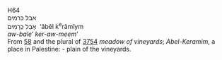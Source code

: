 H64  
אבל כּרמים  
אָבֵל כְּרָמִים ‎ ‘âbêl k<sup>e</sup>râmı̂ym  
*aw-bale‘* *ker-aw-meem‘*  
From [58](h0058) and the plural of [3754](h3754) *meadow* *of*
*vineyards*; *Abel-Keramim*, a place in Palestine: - plain of the
vineyards.  

